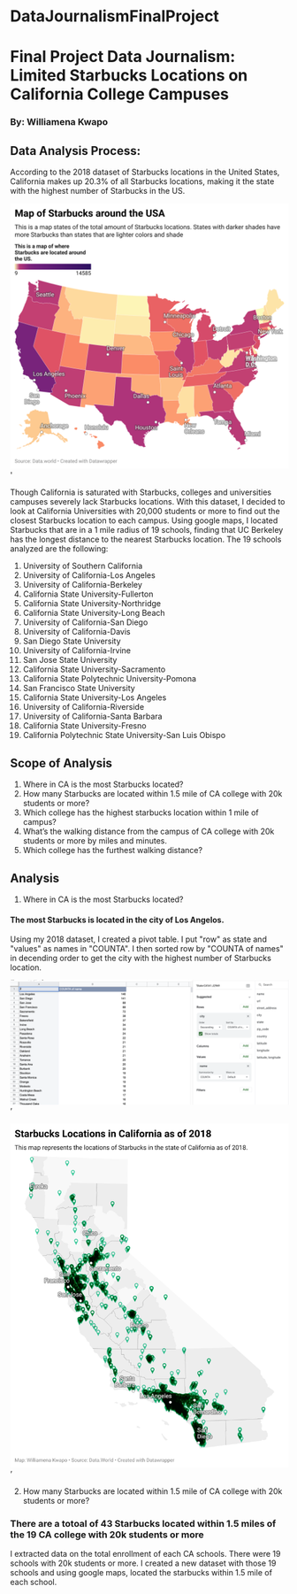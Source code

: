 # DataJournalismFinalProject
# Final Project Data Journalism: Limited Starbucks Locations on California College Campuses 
### By: Williamena Kwapo
## Data Analysis Process: 
According to the 2018 dataset of Starbucks locations in the United States, California makes up 20.3% of all Starbucks locations, making it the state with the highest number of Starbucks in the US. 

!['INlWb-map-of-starbucks-around-the-usa.png’ , ’US Map of Starbucks’](/INlWb-map-of-starbucks-around-the-usa.png)'

Though California is saturated with Starbucks, colleges and universities campuses severely lack Starbucks locations. With this dataset, I decided to look at California Universities with 20,000 students or more to find out the closest Starbucks location to each campus. Using google maps, I located Starbucks that are in a 1 mile radius of 19 schools, finding that UC Berkeley has the longest distance to the nearest Starbucks location. The 19 schools analyzed are the following: 
1. University of Southern California
2. University of California-Los Angeles
3. University of California-Berkeley
4. California State University-Fullerton
5. California State University-Northridge
6. California State University-Long Beach
7. University of California-San Diego
8. University of California-Davis
9. San Diego State University
10. University of California-Irvine
11. San Jose State University
12. California State University-Sacramento
13. California State Polytechnic University-Pomona
14. San Francisco State University
15. California State University-Los Angeles
16. University of California-Riverside
17. University of California-Santa Barbara
18. California State University-Fresno
19. California Polytechnic State University-San Luis Obispo
## Scope of Analysis
1. Where in CA is the most Starbucks located?
2. How many Starbucks are located within 1.5 mile of CA college with 20k students or more?
3. Which college has the highest starbucks location within 1 mile of campus?
4. What’s the walking distance from the campus of CA college with 20k students or more by miles and minutes. 
5. Which college has the furthest walking distance?
## Analysis
1.  Where in CA is the most Starbucks located?
#### The most Starbucks is located in the city of Los Angelos. 
Using my 2018 dataset, I created a pivot table. I put "row" as state and "values" as names in "COUNTA". I then sorted row by "COUNTA of names" in decending order to get the city with the highest number of Starbucks location.

!['Citywithmoststarbucks.png’ , ’California City with most Starbucks’](/citywithmoststarbucks.png)’

!['9ez4e-starbucks-locations-in-california-as-of-2018.png’ , ’California Map of Starbucks’](/9ez4e-starbucks-locations-in-california-as-of-2018.png)’ 

2. How many Starbucks are located within 1.5 mile of CA college with 20k students or more?
### There are a totoal of 43 Starbucks located within 1.5 miles of the 19 CA college with 20k students or more
I extracted data on the total enrollment of each CA schools. There were 19 schools with 20k students or more. I created a new dataset with those 19 schools and using google maps, located the starbucks within 1.5 mile of each school.
